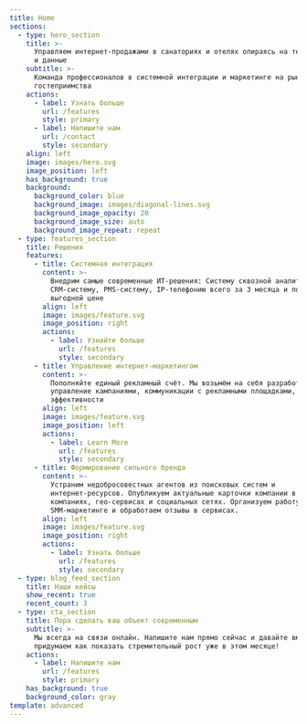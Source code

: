 ```yaml
---
title: Home
sections:
  - type: hero_section
    title: >-
      Управляем интернет-продажами в санаториях и отелях опираясь на технологии
      и данные
    subtitle: >-
      Команда профессионалов в системной интеграции и маркетинге на рынке
      гостеприимства
    actions:
      - label: Узнать больше
        url: /features
        style: primary
      - label: Напишите нам
        url: /contact
        style: secondary
    align: left
    image: images/hero.svg
    image_position: left
    has_background: true
    background:
      background_color: blue
      background_image: images/diagonal-lines.svg
      background_image_opacity: 20
      background_image_size: auto
      background_image_repeat: repeat
  - type: features_section
    title: Решения
    features:
      - title: Системная интеграция
        content: >-
          Внедрим самые современные ИТ-решения: Систему сквозной аналитики,
          CRM-систему, PMS-систему, IP-телефонию всего за 3 месяца и по самой
          выгодной цене
        align: left
        image: images/feature.svg
        image_position: right
        actions:
          - label: Узнайте больше
            url: /features
            style: secondary
      - title: Управление интернет-маркетингом
        content: >-
          Пополняйте единый рекламный счёт. Мы возьмём на себя разработку и
          управление кампаниями, коммуникации с рекламными площадками, оценку
          эффективности
        align: left
        image: images/feature.svg
        image_position: left
        actions:
          - label: Learn More
            url: /features
            style: secondary
      - title: Формирование сильного бренда
        content: >-
          Устраним недобросовестных агентов из поисковых систем и
          интернет-ресурсов. Опубликуем актуальные карточки компании в поисковых
          компаниях, гео-сервисах и социальных сетях. Организуем работу в
          SMM-маркетинге и обработаем отзывы в сервисах. 
        align: left
        image: images/feature.svg
        image_position: right
        actions:
          - label: Узнать больше
            url: /features
            style: secondary
  - type: blog_feed_section
    title: Наши кейсы
    show_recent: true
    recent_count: 3
  - type: cta_section
    title: Пора сделать ваш объект современным
    subtitle: >-
      Мы всегда на связи онлайн. Напишите нам прямо сейчас и давайте вместе
      придумаем как показать стремительный рост уже в этом месяце!
    actions:
      - label: Напишите нам
        url: /features
        style: primary
    has_background: true
    background_color: gray
template: advanced
---
```

